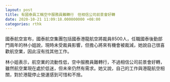 ```yaml
---
layout: post
title: 有國泰員工稱空中服務員難轉行　但相信公司前景會好轉
date: 2020-10-21 11:09:18.000000000 +08:00
categories: rthk
---
```


國泰航空宣布，國泰航空集團包括國泰港龍航空將裁員8500人，任職國泰後勤部門兩年的林小姐說，現時未受裁員影響，但擔心將來有機會被裁減，她說自己很喜歡航空業，因此沒有找其他工作。

林小姐表示，航空業的流動性低，空中服務員難轉行，不過相信公司前景會好轉，雖然航空業現在處於低迷，但未來仍然有需求。她又說，自己的工作與港龍航空相關，對於港龍停止營運感到可惜和不捨。
